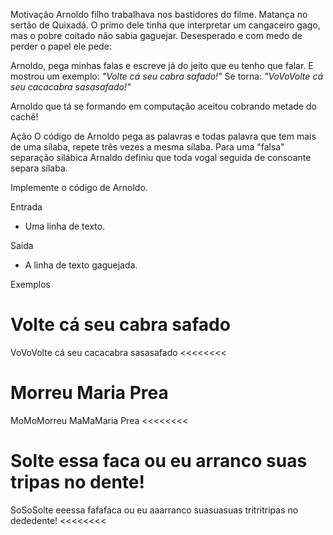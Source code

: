 Motivação
Arnoldo filho trabalhava nos bastidores do filme. Matança no sertão de Quixadá. O primo dele tinha que interpretar um cangaceiro gago, mas o pobre coitado não sabia gaguejar.
Desesperado e com medo de perder o papel ele pede:

Arnoldo, pega minhas falas e escreve já do jeito que eu tenho que falar. E mostrou um exemplo:
_"Volte cá seu cabra safado!"_
Se torna:
_"VoVoVolte cá seu cacacabra sasasafado!"_

Arnoldo que tá se formando em computação aceitou cobrando metade do cachê!

Ação
O código de Arnoldo pega as palavras e todas palavra que tem mais de uma sílaba, repete três vezes a mesma sílaba.
Para uma "falsa" separação silábica Arnaldo definiu que toda vogal seguida de consoante separa sílaba.

Implemente o código de Arnoldo.

Entrada
- Uma linha de texto.

Saída
- A linha de texto gaguejada.

Exemplos

>>>>>>>>
Volte cá seu cabra safado
========
VoVoVolte cá seu cacacabra sasasafado
<<<<<<<<

>>>>>>>>
Morreu Maria Prea
========
MoMoMorreu MaMaMaria Prea
<<<<<<<<

>>>>>>>>
Solte essa faca ou eu arranco suas tripas no dente!
========
SoSoSolte eeessa fafafaca ou eu aaarranco suasuasuas tritritripas no dededente!
<<<<<<<<

